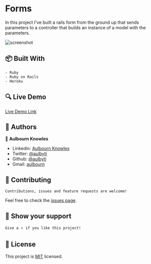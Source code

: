 # Forms

In this project I've built a rails form from the ground up that sends parameters to a controller that builds an instance of a model with the parameters.

![screenshot](./app/assets/images/screenshot.png)

## :package: Built With

    - Ruby
    - Ruby on Rails
    - Heroku

## :mag: Live Demo

[Live Demo Link](https://vast-temple-16115.herokuapp.com/)

## :busts_in_silhouette: Authors

👤 **Aulbourn Knowles**

- Linkedin: [Aulbourn Knowles](https://www.linkedin.com/in/aulbourn-knowles)
- Twitter: [@aulbytj](https://twitter.com/aulbytj)
- Github: [@aulbytj](https://github.com/aulbytj)
- Gmail: [aulbourn](mailto:aulbourn@gmail.com)

## 🤝 Contributing

    Contributions, issues and feature requests are welcome!

Feel free to check the [issues page](https://github.com/aulbytj/RailsReFormer/issues).

## :star2: Show your support

    Give a ⭐️ if you like this project!

## 📝 License

This project is [MIT](lic.url) licensed.
